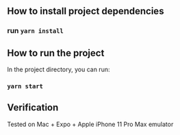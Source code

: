 ## How to install project dependencies

### run `yarn install`

## How to run the project

In the project directory, you can run:

### `yarn start`

## Verification

Tested on Mac + Expo + Apple iPhone 11 Pro Max emulator